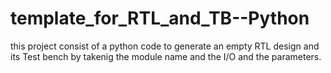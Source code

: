 # template_for_RTL_and_TB--Python
this project consist of a python code to generate an empty RTL design and its Test bench by takenig the module name and the I/O and the parameters.
